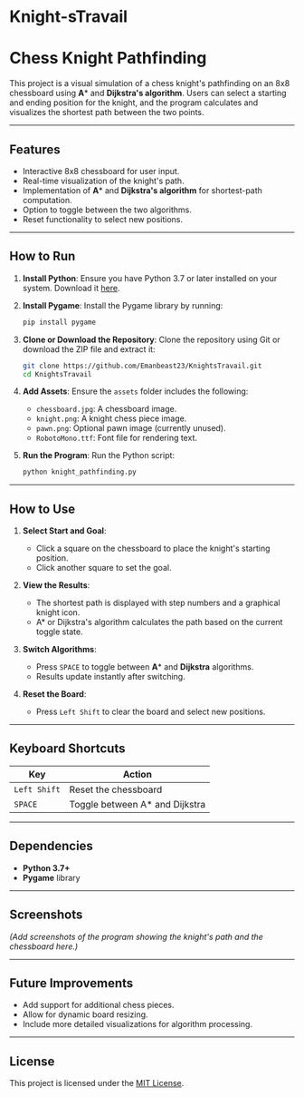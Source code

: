 # Knight-sTravail

# Chess Knight Pathfinding

This project is a visual simulation of a chess knight's pathfinding on an 8x8 chessboard using **A*** and **Dijkstra's algorithm**. Users can select a starting and ending position for the knight, and the program calculates and visualizes the shortest path between the two points.

---

## Features
- Interactive 8x8 chessboard for user input.
- Real-time visualization of the knight's path.
- Implementation of **A*** and **Dijkstra's algorithm** for shortest-path computation.
- Option to toggle between the two algorithms.
- Reset functionality to select new positions.

---

## How to Run
1. **Install Python**:
   Ensure you have Python 3.7 or later installed on your system. Download it [here](https://www.python.org/downloads/).

2. **Install Pygame**:
   Install the Pygame library by running:
   ```bash
   pip install pygame
   ```

3. **Clone or Download the Repository**:
   Clone the repository using Git or download the ZIP file and extract it:
   ```bash
   git clone https://github.com/Emanbeast23/KnightsTravail.git
   cd KnightsTravail
   ```

4. **Add Assets**:
   Ensure the `assets` folder includes the following:
   - `chessboard.jpg`: A chessboard image.
   - `knight.png`: A knight chess piece image.
   - `pawn.png`: Optional pawn image (currently unused).
   - `RobotoMono.ttf`: Font file for rendering text.

5. **Run the Program**:
   Run the Python script:
   ```bash
   python knight_pathfinding.py
   ```

---

## How to Use
1. **Select Start and Goal**:
   - Click a square on the chessboard to place the knight's starting position.
   - Click another square to set the goal.

2. **View the Results**:
   - The shortest path is displayed with step numbers and a graphical knight icon.
   - A* or Dijkstra's algorithm calculates the path based on the current toggle state.

3. **Switch Algorithms**:
   - Press `SPACE` to toggle between **A*** and **Dijkstra** algorithms.
   - Results update instantly after switching.

4. **Reset the Board**:
   - Press `Left Shift` to clear the board and select new positions.

---

## Keyboard Shortcuts
| Key         | Action                        |
|-------------|-------------------------------|
| `Left Shift`| Reset the chessboard          |
| `SPACE`     | Toggle between A* and Dijkstra|

---

## Dependencies
- **Python 3.7+**
- **Pygame** library

---

## Screenshots
*(Add screenshots of the program showing the knight's path and the chessboard here.)*

---

## Future Improvements
- Add support for additional chess pieces.
- Allow for dynamic board resizing.
- Include more detailed visualizations for algorithm processing.

---

## License
This project is licensed under the [MIT License](https://choosealicense.com/licenses/mit/).
